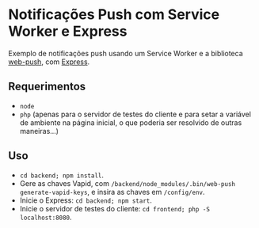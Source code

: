 # Notificações Push com Service Worker e Express
Exemplo de notificações push usando um Service Worker e a biblioteca [web-push](https://github.com/web-push-libs/web-push), com [Express](https://github.com/expressjs/express).
## Requerimentos
- `node`
- `php` (apenas para o servidor de testes do cliente e para setar a variável de ambiente na página inicial, o que poderia ser resolvido de outras maneiras...)
## Uso
- `cd backend; npm install`.
- Gere as chaves Vapid, com `/backend/node_modules/.bin/web-push generate-vapid-keys`, e insira as chaves em `/config/env`.
- Inicie o Express: `cd backend; npm start`.
- Inicie o servidor de testes do cliente: `cd frontend; php -S localhost:8080`.
